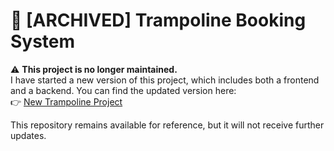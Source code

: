 # 🚨 [ARCHIVED] Trampoline Booking System

⚠️ **This project is no longer maintained.**  
I have started a new version of this project, which includes both a frontend and a backend. You can find the updated version here:  
👉 [New Trampoline Project](https://github.com/snokela/trampoline-bookin-frontend)

This repository remains available for reference, but it will not receive further updates.
